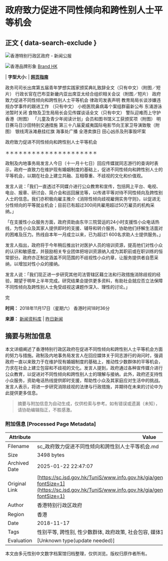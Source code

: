 # 政府致力促进不同性倾向和跨性别人士平等机会

## 正文 { data-search-exclude }


![香港特别行政区政府 - 新闻公报](http://www.info.gov.hk/gia/images/header_pressreleases_sc_x2.png)

![香港品牌形象](https://www.info.gov.hk/gia/images/header_HK_logo_tc_x2.png) [Brand HK](http://www.brandhk.gov.hk/)

| **字型大小:** | [**网页指南**](http://www.gov.hk/sc/about/sitemap.htm)

政务司司长出席第五届青年梦想实践家颁奖典礼致辞全文（只有中文）（附图／短片） 行政长官在巴布亚新畿内亚出席亚太经合组织相关会议（附图／短片） 政府致力促进不同性倾向和跨性别人士平等机会 律政司发表声明 教育局局长谈涉嫌违规办学事件的跟进工作 （只有中文） 小榄医院鼻病毒个案组群最新公布 东涌游泳池暂时关闭 食物及卫生局局长会见传媒谈话全文（只有中文） 警队迎难而上守护香港（附图） 「儿童及青少年阅读计划」会员和图书馆义工获颁奖项（附图） 明日赛马日沙田特别交通措施 第三十八届夏威夷国际电影节向王家卫导演致敬（附图） 银线湾泳滩悬挂红旗 海事处广播 全港卖旗日 田心凶杀及刑事毁坏案

政府致力促进不同性倾向和跨性别人士平等机会

＊＊＊＊＊＊＊＊＊＊＊＊＊＊＊＊＊＊＊＊＊

政制及内地事务局发言人今日（十一月十七日）回应传媒就同志游行的查询时表示，政府一直致力在维护现有婚姻制度的基础上，促进不同性倾向和跨性别人士的平等机会，以期在社会上建立共融、互相尊重、不歧视的文化和价值观。 

发言人说：「我们一直透过不同媒介进行公众教育和宣传，包括网上平台、电视、电台、报章、研讨会、简介会和巡回展览等，以传递平等对待不同性倾向及跨性别人士的信息。我们亦积极向雇主推介《消除性倾向歧视雇佣实务守则》，以促进无分性倾向的平等就业机会；目前已有超过300间共雇用超过50万雇员的机构采纳。」 

「在支援性小众服务方面，政府资助由东华三院营运的24小时支援性小众电话热线，为性小众及其家人提供即时的支援、辅导和转介服务，协助他们纾解生活面对的困难及压力。热线自本年一月成立以来，已为超过1 600名求助人士提供服务。」 

发言人指出，政府将于今年稍后推出针对医护人员的培训资源，提高他们对性小众的认识和敏感度，并鼓励相关专业团体把培训资源纳入成为其职前或在职训练的恒常部分。政府亦正制定涵盖不同范围的不歧视性小众约章，让服务提供者自愿采纳，以增加对性小众的接纳。 

发言人说：「我们现正进一步研究其他司法管辖区藉立法和行政措施消除歧视的经验，期望于明年上半年完成。研究结果会提供更多资料，有助社会就应否立法保障不同性倾向及跨性别人士免受歧视这课题作深入、理性的讨论。」

完

**时间：** 2018年11月17日（星期六） 香港时间18时36分

**来源：** [新闻资料库](https://sc.isd.gov.hk/TuniS/www.info.gov.hk/gia/ISD_public_Calendar_tc.html) | [昨日新闻](https://sc.isd.gov.hk/TuniS/www.info.gov.hk/gia/general/201811/16c.htm) 
<!-- tcd_original_link https://sc.isd.gov.hk/TuniS/www.info.gov.hk/gia/general/201811/17/P2018111700773.htm?fontSize=1 -->


## 摘要与附加信息

<!-- tcd_abstract -->
本文详细阐述了香港特别行政区政府在促进不同性倾向和跨性别人士平等机会方面的努力与措施。政制及内地事务局发言人在回应媒体关于同志游行的询问时，强调政府一直以来致力于在维护现有婚姻制度的基础上，推动性少数群体的平等机会，力求在社会上建立包容和不歧视的文化。发言人提到，政府通过各种宣传媒介进行公众教育，以促进对不同性倾向和跨性别人士的理解与接纳。此外，政府还支持性小众服务，资助电话热线提供即时支援，帮助性小众及其家庭应对生活中的挑战。发言人表示，将进一步研究消除歧视的法律与行政措施，并期待在未来的讨论中为此提供更多信息。
<!-- tcd_abstract_end -->

> 摘要与附加信息为自动生成，仅供检索与参考。如有错误或遗漏（未知），请协助编辑指正，不胜感激。

### 附加信息 [Processed Page Metadata]

| Attribute       | Value                                  |
|-----------------|----------------------------------------|
| Filename        | sc_政府致力促进不同性倾向和跨性别人士平等机会.md                             |
| Size            | 3498 bytes                           |
| Archived Date   | 2025-01-22 22:47:07                             |
| Original Link   | [https://sc.isd.gov.hk/TuniS/www.info.gov.hk/gia/general/201811/17/P2018111700773.htm?fontSize=1](https://sc.isd.gov.hk/TuniS/www.info.gov.hk/gia/general/201811/17/P2018111700773.htm?fontSize=1)                       |
| Author          | 香港特别行政区政府                               |
| Region          | 香港                               |
| Date            | 2018-11-17                                 |
| Tags            | 性别平等, 跨性别, 性少数群体, 政府政策, 社会包容, 媒体宣传, 公众教育, 法律研究, 支援服务, 反歧视                                 |
| Evaluation            | [Unknown type(update needed)]                                 |
<!-- tcd_table_end -->

本文由多元性别中文数字档案馆归档整理，仅供浏览。版权归原作者所有。
